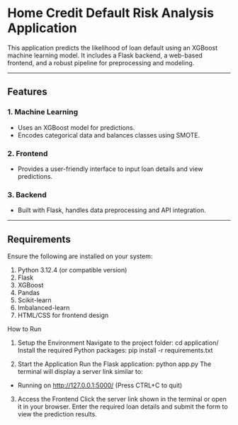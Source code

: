 # Home Credit Default Risk Analysis Application

This application predicts the likelihood of loan default using an XGBoost machine learning model. It includes a Flask backend, a web-based frontend, and a robust pipeline for preprocessing and modeling.


---

## Features

### 1. Machine Learning
- Uses an XGBoost model for predictions.
- Encodes categorical data and balances classes using SMOTE.

### 2. Frontend
- Provides a user-friendly interface to input loan details and view predictions.

### 3. Backend
- Built with Flask, handles data preprocessing and API integration.

---

## Requirements

Ensure the following are installed on your system:

1. Python 3.12.4 (or compatible version)
2. Flask
3. XGBoost
4. Pandas
5. Scikit-learn
6. Imbalanced-learn
7. HTML/CSS for frontend design


How to Run

1. Setup the Environment
Navigate to the project folder:
cd application/
Install the required Python packages:
pip install -r requirements.txt

2. Start the Application
Run the Flask application:
python app.py
The terminal will display a server link similar to:
* Running on http://127.0.0.1:5000/ (Press CTRL+C to quit)

3. Access the Frontend
Click the server link shown in the terminal or open it in your browser.
Enter the required loan details and submit the form to view the prediction results.
















